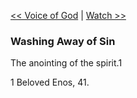 [<< Voice of God](Voice%20of%20God)  |  [Watch >>](Watch)

### Washing Away of Sin
The anointing of the spirit.1



1 Beloved Enos, 41.